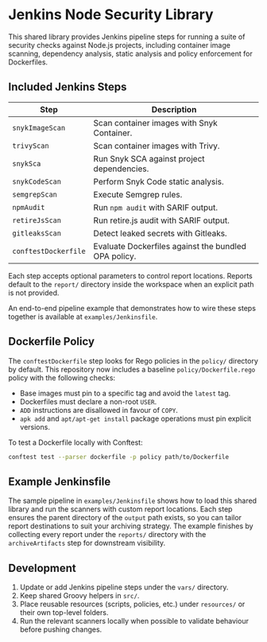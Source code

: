 # Jenkins Node Security Library

This shared library provides Jenkins pipeline steps for running a suite of security checks
against Node.js projects, including container image scanning, dependency analysis, static
analysis and policy enforcement for Dockerfiles.

## Included Jenkins Steps

| Step | Description |
| --- | --- |
| `snykImageScan` | Scan container images with Snyk Container. |
| `trivyScan` | Scan container images with Trivy. |
| `snykSca` | Run Snyk SCA against project dependencies. |
| `snykCodeScan` | Perform Snyk Code static analysis. |
| `semgrepScan` | Execute Semgrep rules. |
| `npmAudit` | Run `npm audit` with SARIF output. |
| `retireJsScan` | Run retire.js audit with SARIF output. |
| `gitleaksScan` | Detect leaked secrets with Gitleaks. |
| `conftestDockerfile` | Evaluate Dockerfiles against the bundled OPA policy. |

Each step accepts optional parameters to control report locations. Reports default to the
`report/` directory inside the workspace when an explicit path is not provided.

An end-to-end pipeline example that demonstrates how to wire these steps together is
available at `examples/Jenkinsfile`.

## Dockerfile Policy

The `conftestDockerfile` step looks for Rego policies in the `policy/` directory by default.
This repository now includes a baseline `policy/Dockerfile.rego` policy with the following
checks:

- Base images must pin to a specific tag and avoid the `latest` tag.
- Dockerfiles must declare a non-root `USER`.
- `ADD` instructions are disallowed in favour of `COPY`.
- `apk add` and `apt/apt-get install` package operations must pin explicit versions.

To test a Dockerfile locally with Conftest:

```bash
conftest test --parser dockerfile -p policy path/to/Dockerfile
```

## Example Jenkinsfile

The sample pipeline in `examples/Jenkinsfile` shows how to load this shared library and run
the scanners with custom report locations. Each step ensures the parent directory of the
`output` path exists, so you can tailor report destinations to suit your archiving strategy.
The example finishes by collecting every report under the `reports/` directory with the
`archiveArtifacts` step for downstream visibility.

## Development

1. Update or add Jenkins pipeline steps under the `vars/` directory.
2. Keep shared Groovy helpers in `src/`.
3. Place reusable resources (scripts, policies, etc.) under `resources/` or their own
   top-level folders.
4. Run the relevant scanners locally when possible to validate behaviour before pushing
   changes.
